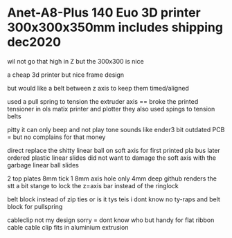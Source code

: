 # Anet-A8-Plus 140 Euo 3D printer 300x300x350mm includes shipping dec2020

wil not go that high in Z but the 300x300 is nice

a cheap 3d printer but nice frame design

but would like a belt between z axis to keep them timed/aligned

used a pull spring to tension the extruder axis == broke the printed tensioner
in ols matix printer and plotter they also used spings to tension belts

pitty it can only beep and not play tone sounds like ender3
bit outdated PCB = but no complains for that money

direct replace the shitty linear ball on soft axis for 
first printed pla bus later ordered plastic linear slides
did not want to damage the soft axis with the garbage linear ball slides




2 top plates 8mm tick 1 8mm axis hole only 4mm deep
github renders the stt a bit stange
to lock the z=axis bar instead of the ringlock 

belt block instead of zip ties or is it tys teis i dont know no ty-raps
and belt block for pullspring

cableclip not my design sorry = dont know who
but handy for flat ribbon cable
cable clip fits in aluminium extrusion
